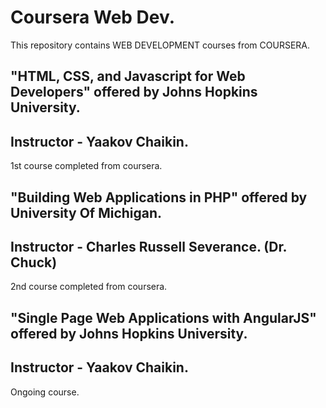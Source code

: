 # Coursera Web Dev.

This repository contains WEB DEVELOPMENT courses from COURSERA. 

## "HTML, CSS, and Javascript for Web Developers" offered by Johns Hopkins University.
## Instructor - Yaakov Chaikin.

1st course completed from coursera. 

## "Building Web Applications in PHP" offered by University Of Michigan.
## Instructor - Charles Russell Severance. (Dr. Chuck)

2nd course completed from coursera.

## "Single Page Web Applications with AngularJS" offered by Johns Hopkins University.
## Instructor - Yaakov Chaikin.

Ongoing course. 


